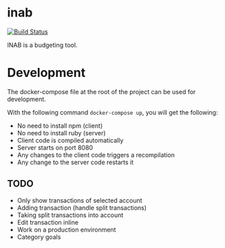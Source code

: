 # inab

[![Build Status](https://img.shields.io/travis/hwaterke/inab/master.svg?style=flat-square)](https://travis-ci.org/hwaterke/inab)

INAB is a budgeting tool.

# Development

The docker-compose file at the root of the project can be used for development.

With the following command `docker-compose up`, you will get the following:
* No need to install npm (client)
* No need to install ruby (server)
* Client code is compiled automatically
* Server starts on port 8080
* Any changes to the client code triggers a recompilation
* Any change to the server code restarts it

## TODO

* Only show transactions of selected account
* Adding transaction (handle split transactions)
* Taking split transactions into account
* Edit transaction inline
* Work on a production environment
* Category goals
